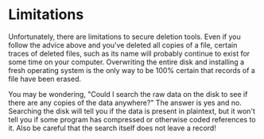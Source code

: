 [Title]: # (Limitations)
[Order]: # (3)

# Limitations

Unfortunately, there are limitations to secure deletion tools. Even if you follow the advice above and you've deleted all copies of a file, certain traces of deleted files, such as its name will probably continue to exist for some time on your computer. Overwriting the entire disk and installing a fresh operating system is the only way to be 100% certain that records of a file have been erased.

You may be wondering, "Could I search the raw data on the disk to see if there are any copies of the data anywhere?" The answer is yes and no. Searching the disk will tell you if the data is present in plaintext, but it won't tell you if some program has compressed or otherwise coded references to it. Also be careful that the search itself does not leave a record!